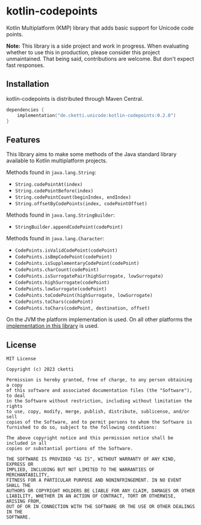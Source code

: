 # kotlin-codepoints

Kotlin Multiplatform (KMP) library that adds basic support for Unicode code points. 

**Note:** This library is a side project and work in progress. When evaluating whether to use this in production, please
consider this project unmaintained. That being said, contributions are welcome. But don't expect fast responses.

## Installation
kotlin-codepoints is distributed through Maven Central.

```kotlin
dependencies {
    implementation("de.cketti.unicode:kotlin-codepoints:0.2.0")
}
```

## Features

This library aims to make some methods of the Java standard library available to Kotlin multiplatform projects.

Methods found in `java.lang.String`:
* `String.codePointAt(index)`
* `String.codePointBefore(index)`
* `String.codePointCount(beginIndex, endIndex)`
* `String.offsetByCodePoints(index, codePointOffset)`

Methods found in `java.lang.StringBuilder`:
* `StringBuilder.appendCodePoint(codePoint)`

Methods found in `java.lang.Character`: 
* `CodePoints.isValidCodePoint(codePoint)`
* `CodePoints.isBmpCodePoint(codePoint)`
* `CodePoints.isSupplementaryCodePoint(codePoint)`
* `CodePoints.charCount(codePoint)`
* `CodePoints.isSurrogatePair(highSurrogate, lowSurrogate)`
* `CodePoints.highSurrogate(codePoint)`
* `CodePoints.lowSurrogate(codePoint)`
* `CodePoints.toCodePoint(highSurrogate, lowSurrogate)`
* `CodePoints.toChars(codePoint)`
* `CodePoints.toChars(codePoint, destination, offset)`

On the JVM the platform implementation is used. On all other platforms the 
[implementation in this library](src/commonImplementation/kotlin) is used.


## License

```text
MIT License

Copyright (c) 2023 cketti

Permission is hereby granted, free of charge, to any person obtaining a copy
of this software and associated documentation files (the "Software"), to deal
in the Software without restriction, including without limitation the rights
to use, copy, modify, merge, publish, distribute, sublicense, and/or sell
copies of the Software, and to permit persons to whom the Software is
furnished to do so, subject to the following conditions:

The above copyright notice and this permission notice shall be included in all
copies or substantial portions of the Software.

THE SOFTWARE IS PROVIDED "AS IS", WITHOUT WARRANTY OF ANY KIND, EXPRESS OR
IMPLIED, INCLUDING BUT NOT LIMITED TO THE WARRANTIES OF MERCHANTABILITY,
FITNESS FOR A PARTICULAR PURPOSE AND NONINFRINGEMENT. IN NO EVENT SHALL THE
AUTHORS OR COPYRIGHT HOLDERS BE LIABLE FOR ANY CLAIM, DAMAGES OR OTHER
LIABILITY, WHETHER IN AN ACTION OF CONTRACT, TORT OR OTHERWISE, ARISING FROM,
OUT OF OR IN CONNECTION WITH THE SOFTWARE OR THE USE OR OTHER DEALINGS IN THE
SOFTWARE.
```
